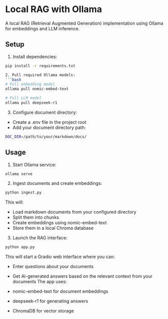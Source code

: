 # Local RAG with Ollama

A local RAG (Retrieval Augmented Generation) implementation using Ollama for embeddings and LLM inference.

## Setup

1. Install dependencies:
```bash
pip install -r requirements.txt

2. Pull required Ollama models:
```bash
# Pull embedding model
ollama pull nomic-embed-text

# Pull LLM model
ollama pull deepseek-r1
```

3. Configure document directory:
- Create a .env file in the project root
- Add your document directory path:
```bash
DOC_DIR=/path/to/your/markdown/docs/
```

## Usage
1. Start Ollama service:
```bash
ollama serve
```

2. Ingest documents and create embeddings:
```bash
python ingest.py
```

This will:

- Load markdown documents from your configured directory
- Split them into chunks
- Create embeddings using nomic-embed-text
- Store them in a local Chroma database

3. Launch the RAG interface:

```bash
python app.py
```

This will start a Gradio web interface where you can:

- Enter questions about your documents
- Get AI-generated answers based on the relevant context from your documents
The app uses:

- nomic-embed-text for document embeddings
- deepseek-r1 for generating answers
- ChromaDB for vector storage